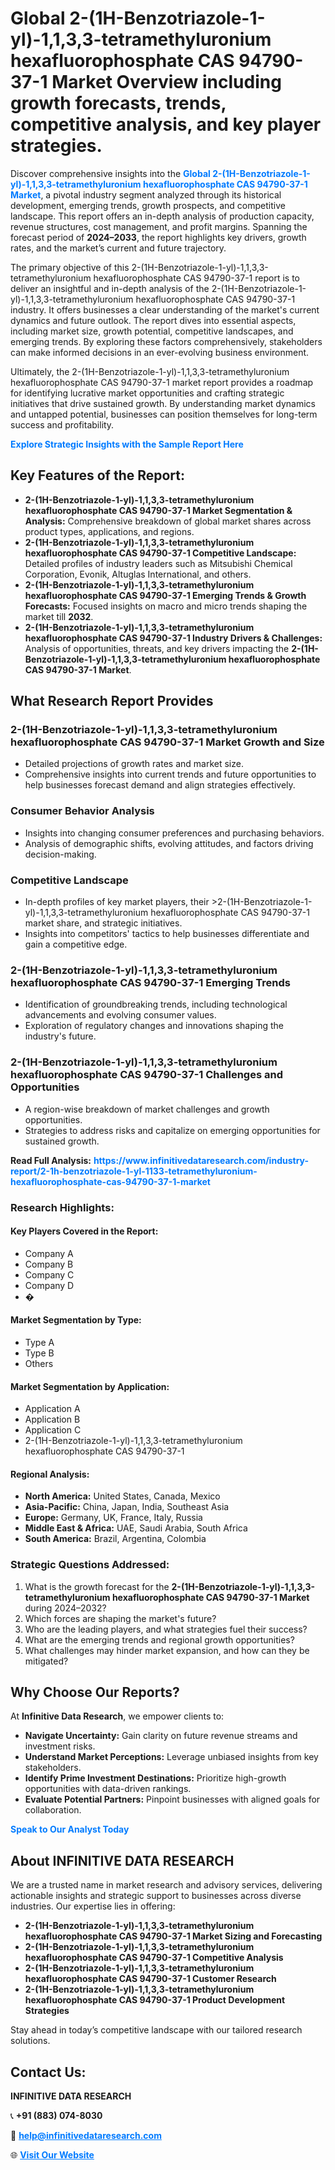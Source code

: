 <h1>Global 2-(1H-Benzotriazole-1-yl)-1,1,3,3-tetramethyluronium hexafluorophosphate CAS 94790-37-1 Market Overview including growth forecasts, trends, competitive analysis, and key player strategies.</h1>
<p>
Discover comprehensive insights into the 
<a href="https://www.infinitivedataresearch.com/industry-report/2-1h-benzotriazole-1-yl-1133-tetramethyluronium-hexafluorophosphate-cas-94790-37-1-market" rel="dofollow" style="color: #007BFF; text-decoration: none;"><strong>Global 2-(1H-Benzotriazole-1-yl)-1,1,3,3-tetramethyluronium hexafluorophosphate CAS 94790-37-1 Market</strong></a>, a pivotal industry segment analyzed through its historical development, emerging trends, growth prospects, and competitive landscape. This report offers an in-depth analysis of production capacity, revenue structures, cost management, and profit margins. Spanning the forecast period of <strong>2024–2033</strong>, the report highlights key drivers, growth rates, and the market’s current and future trajectory.
</p>
<p>
The primary objective of this 2-(1H-Benzotriazole-1-yl)-1,1,3,3-tetramethyluronium hexafluorophosphate CAS 94790-37-1 report is to deliver an insightful and in-depth analysis of the 2-(1H-Benzotriazole-1-yl)-1,1,3,3-tetramethyluronium hexafluorophosphate CAS 94790-37-1 industry. It offers businesses a clear understanding of the market's current dynamics and future outlook. The report dives into essential aspects, including market size, growth potential, competitive landscapes, and emerging trends. By exploring these factors comprehensively, stakeholders can make informed decisions in an ever-evolving business environment.
</p>
<p>
Ultimately, the 2-(1H-Benzotriazole-1-yl)-1,1,3,3-tetramethyluronium hexafluorophosphate CAS 94790-37-1 market report provides a roadmap for identifying lucrative market opportunities and crafting strategic initiatives that drive sustained growth. By understanding market dynamics and untapped potential, businesses can position themselves for long-term success and profitability.
</p>
<p>
<a href="https://www.infinitivedataresearch.com/request-sample/reportId=107765" style="color: #007BFF; text-decoration: none;"><strong>Explore Strategic Insights with the Sample Report Here</strong></a>
</p>

<h2>Key Features of the Report:</h2>
<ul>
<li><strong>2-(1H-Benzotriazole-1-yl)-1,1,3,3-tetramethyluronium hexafluorophosphate CAS 94790-37-1 Market Segmentation & Analysis:</strong> Comprehensive breakdown of global market shares across product types, applications, and regions.</li>
<li><strong>2-(1H-Benzotriazole-1-yl)-1,1,3,3-tetramethyluronium hexafluorophosphate CAS 94790-37-1 Competitive Landscape:</strong> Detailed profiles of industry leaders such as Mitsubishi Chemical Corporation, Evonik, Altuglas International, and others.</li>
<li><strong>2-(1H-Benzotriazole-1-yl)-1,1,3,3-tetramethyluronium hexafluorophosphate CAS 94790-37-1 Emerging Trends & Growth Forecasts:</strong> Focused insights on macro and micro trends shaping the market till <strong>2032</strong>.</li>
<li><strong>2-(1H-Benzotriazole-1-yl)-1,1,3,3-tetramethyluronium hexafluorophosphate CAS 94790-37-1 Industry Drivers & Challenges:</strong> Analysis of opportunities, threats, and key drivers impacting the <strong>2-(1H-Benzotriazole-1-yl)-1,1,3,3-tetramethyluronium hexafluorophosphate CAS 94790-37-1 Market</strong>.</li>
</ul>

<h2>What Research Report Provides</h2>
<h3>2-(1H-Benzotriazole-1-yl)-1,1,3,3-tetramethyluronium hexafluorophosphate CAS 94790-37-1 Market Growth and Size</h3>
<ul>
<li>Detailed projections of growth rates and market size.</li>
<li>Comprehensive insights into current trends and future opportunities to help businesses forecast demand and align strategies effectively.</li>
</ul>

<h3>Consumer Behavior Analysis</h3>
<ul>
<li>Insights into changing consumer preferences and purchasing behaviors.</li>
<li>Analysis of demographic shifts, evolving attitudes, and factors driving decision-making.</li>
</ul>

<h3>Competitive Landscape</h3>
<ul>
<li>In-depth profiles of key market players, their >2-(1H-Benzotriazole-1-yl)-1,1,3,3-tetramethyluronium hexafluorophosphate CAS 94790-37-1 market share, and strategic initiatives.</li>
<li>Insights into competitors' tactics to help businesses differentiate and gain a competitive edge.</li>
</ul>

<h3>2-(1H-Benzotriazole-1-yl)-1,1,3,3-tetramethyluronium hexafluorophosphate CAS 94790-37-1 Emerging Trends</h3>
<ul>
<li>Identification of groundbreaking trends, including technological advancements and evolving consumer values.</li>
<li>Exploration of regulatory changes and innovations shaping the industry's future.</li>
</ul>

<h3>2-(1H-Benzotriazole-1-yl)-1,1,3,3-tetramethyluronium hexafluorophosphate CAS 94790-37-1 Challenges and Opportunities</h3>
<ul>
<li>A region-wise breakdown of market challenges and growth opportunities.</li>
<li>Strategies to address risks and capitalize on emerging opportunities for sustained growth.</li>
</ul>
<p><strong>Read Full Analysis:</strong> <a href="https://www.infinitivedataresearch.com/industry-report/2-1h-benzotriazole-1-yl-1133-tetramethyluronium-hexafluorophosphate-cas-94790-37-1-market" rel="dofollow" style="color: #007BFF; text-decoration: none;"><strong>https://www.infinitivedataresearch.com/industry-report/2-1h-benzotriazole-1-yl-1133-tetramethyluronium-hexafluorophosphate-cas-94790-37-1-market</strong></a></p>
<h3>Research Highlights:</h3>
<h4>Key Players Covered in the Report:</h4>
<ul><li>Company A</li><li>Company B</li><li>Company C</li><li>Company D</li><li>�</li></ul>
<h4>Market Segmentation by Type:</h4>
<ul><li>Type A</li><li>Type B</li><li>Others</li></ul>
<h4>Market Segmentation by Application:</h4>
<ul><li>Application A</li><li>Application B</li><li>Application C</li><li>2-(1H-Benzotriazole-1-yl)-1,1,3,3-tetramethyluronium hexafluorophosphate CAS 94790-37-1</li></ul>

<h4>Regional Analysis:</h4>
<ul>
<li><strong>North America:</strong> United States, Canada, Mexico</li>
<li><strong>Asia-Pacific:</strong> China, Japan, India, Southeast Asia</li>
<li><strong>Europe:</strong> Germany, UK, France, Italy, Russia</li>
<li><strong>Middle East & Africa:</strong> UAE, Saudi Arabia, South Africa</li>
<li><strong>South America:</strong> Brazil, Argentina, Colombia</li>
</ul>

<h3>Strategic Questions Addressed:</h3>
<ol>
<li>What is the growth forecast for the <strong>2-(1H-Benzotriazole-1-yl)-1,1,3,3-tetramethyluronium hexafluorophosphate CAS 94790-37-1 Market</strong> during 2024–2032?</li>
<li>Which forces are shaping the market's future?</li>
<li>Who are the leading players, and what strategies fuel their success?</li>
<li>What are the emerging trends and regional growth opportunities?</li>
<li>What challenges may hinder market expansion, and how can they be mitigated?</li>
</ol>

<h2>Why Choose Our Reports?</h2>
<p>At <strong>Infinitive Data Research</strong>, we empower clients to:</p>
<ul>
<li><strong>Navigate Uncertainty:</strong> Gain clarity on future revenue streams and investment risks.</li>
<li><strong>Understand Market Perceptions:</strong> Leverage unbiased insights from key stakeholders.</li>
<li><strong>Identify Prime Investment Destinations:</strong> Prioritize high-growth opportunities with data-driven rankings.</li>
<li><strong>Evaluate Potential Partners:</strong> Pinpoint businesses with aligned goals for collaboration.</li>
</ul>
<p><a href="https://www.infinitivedataresearch.com/industry-report/2-1h-benzotriazole-1-yl-1133-tetramethyluronium-hexafluorophosphate-cas-94790-37-1-market" rel="dofollow" style="color: #007BFF; text-decoration: none;"><strong>Speak to Our Analyst Today</strong></a></p>

<h2>About INFINITIVE DATA RESEARCH</h2>
<p>We are a trusted name in market research and advisory services, delivering actionable insights and strategic support to businesses across diverse industries. Our expertise lies in offering:</p>
<ul>
<li><strong>2-(1H-Benzotriazole-1-yl)-1,1,3,3-tetramethyluronium hexafluorophosphate CAS 94790-37-1 Market Sizing and Forecasting</strong></li>
<li><strong>2-(1H-Benzotriazole-1-yl)-1,1,3,3-tetramethyluronium hexafluorophosphate CAS 94790-37-1 Competitive Analysis</strong></li>
<li><strong>2-(1H-Benzotriazole-1-yl)-1,1,3,3-tetramethyluronium hexafluorophosphate CAS 94790-37-1 Customer Research</strong></li>
<li><strong>2-(1H-Benzotriazole-1-yl)-1,1,3,3-tetramethyluronium hexafluorophosphate CAS 94790-37-1 Product Development Strategies</strong></li>
</ul>
<p>Stay ahead in today’s competitive landscape with our tailored research solutions.</p>

<h2>Contact Us:</h2>
<p><strong>INFINITIVE DATA RESEARCH</strong></p>
<p>📞 <strong>+91 (883) 074-8030</strong></p>
<p>📧 <strong><a href="mailto:help@infinitivedataresearch.com" style="color: #007BFF;">help@infinitivedataresearch.com</a></strong></p>
<p>🌐 <strong><a href="https://www.infinitivedataresearch.com" rel="dofollow" style="color: #007BFF;">Visit Our Website</a></strong></p>